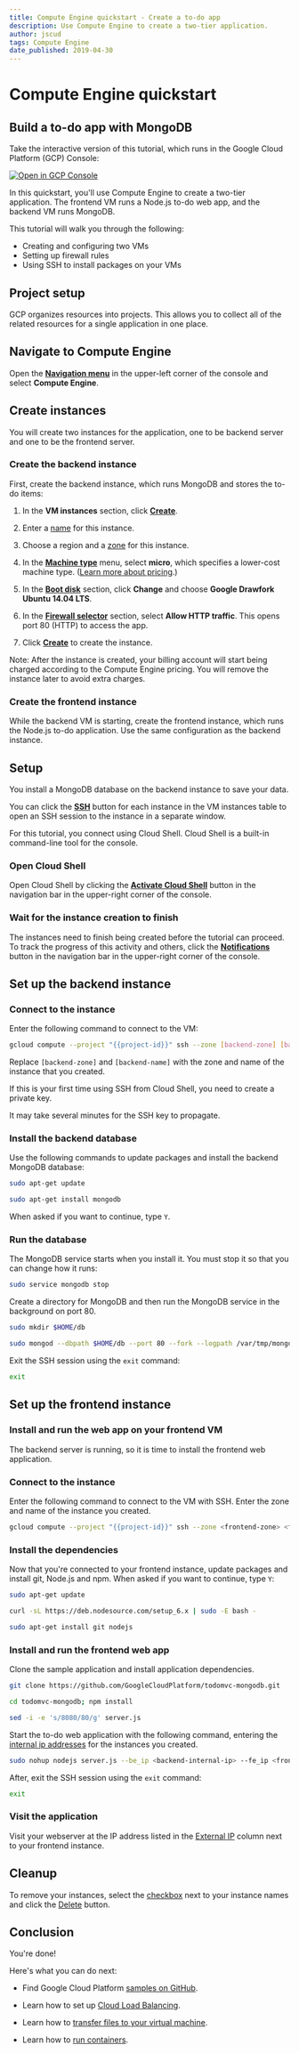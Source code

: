 ```yaml
---
title: Compute Engine quickstart - Create a to-do app
description: Use Compute Engine to create a two-tier application.
author: jscud
tags: Compute Engine
date_published: 2019-04-30
---
```


# Compute Engine quickstart

## Build a to-do app with MongoDB

<walkthrough-tutorial-duration duration="15"></walkthrough-tutorial-duration>

<walkthrough-alt>
Take the interactive version of this tutorial, which runs in the Google Cloud Platform (GCP) Console:

[![Open in GCP Console](https://walkthroughs.googleusercontent.com/tutorial/resources/open-in-console-button.svg)](https://console.cloud.google.com/getting-started?walkthrough_tutorial_id=compute_quickstart)

</walkthrough-alt>

In this quickstart, you'll use Compute Engine to create a two-tier application.
The frontend VM runs a Node.js to-do web app, and the backend VM runs MongoDB.

This tutorial will walk you through the following:

-   Creating and configuring two VMs
-   Setting up firewall rules
-   Using SSH to install packages on your VMs

## Project setup

GCP organizes resources into projects. This allows you to
collect all of the related resources for a single application in one place.

<walkthrough-project-billing-setup></walkthrough-project-billing-setup>

## Navigate to Compute Engine

Open the [**Navigation menu**][spotlight-console-menu] in the upper-left corner of the console and select 
**Compute Engine**.

<walkthrough-menu-navigation sectionId="COMPUTE_SECTION"></walkthrough-menu-navigation>

## Create instances

You will create two instances for the application, one to be backend server and one to be the frontend server.

### Create the backend instance

First, create the backend instance, which runs MongoDB and stores the to-do items:

1.  In the **VM instances** section, click [**Create**][spotlight-create-instance].

1.   Enter a [name][spotlight-instance-name] for this instance.

1.   Choose a region and a [zone][spotlight-instance-zone] for this instance.

1.  In the [**Machine type**][spotlight-machine-type] menu, select **micro**, which specifies a lower-cost
    machine type. ([Learn more about pricing][pricing].)

1.  In the [**Boot disk**][spotlight-boot-disk] section, click **Change** and choose **Google Drawfork Ubuntu 14.04 LTS**.

1.  In the [**Firewall selector**][spotlight-firewall] section, select **Allow HTTP traffic**.
    This opens port 80 (HTTP) to access the app.

1.  Click [**Create**][spotlight-submit-create] to create the instance.

Note: After the instance is created, your billing account will start being charged
according to the Compute Engine pricing. You will remove the instance later to avoid extra
charges.

### Create the frontend instance

While the backend VM is starting, create the frontend instance, which runs the
Node.js to-do application. Use the same configuration as the backend instance.

## Setup

You install a MongoDB database on the backend instance to save your data.

You can click the [**SSH**][spotlight-ssh-buttons] button for each instance in the VM instances table to open an SSH
session to the instance in a separate window.

For this tutorial, you connect using Cloud Shell. Cloud Shell is a built-in command-line tool for the console.

### Open Cloud Shell

Open Cloud Shell by clicking the
<walkthrough-cloud-shell-icon></walkthrough-cloud-shell-icon>
[**Activate Cloud Shell**][spotlight-open-devshell] button in the navigation bar
in the upper-right corner of the console.

### Wait for the instance creation to finish

The instances need to finish being created before the tutorial can proceed. To track the progress of this activity
and others, click the [**Notifications**][spotlight-notification-menu] button in the navigation bar
in the upper-right corner of the console.

## Set up the backend instance

### Connect to the instance

Enter the following command to connect to the VM:  

```bash
gcloud compute --project "{{project-id}}" ssh --zone [backend-zone] [backend-name]
```

Replace `[backend-zone]` and `[backend-name]` with the zone and name of the instance that you created.

If this is your first time using SSH from Cloud Shell, you need to create a private key.

It may take several minutes for the SSH key to propagate.

### Install the backend database

Use the following commands to update packages and install the backend MongoDB database:

```bash
sudo apt-get update
```

```bash
sudo apt-get install mongodb
```

When asked if you want to continue, type `Y`.

### Run the database

The MongoDB service starts when you install it. You must stop it so that you can change how it runs:

```bash
sudo service mongodb stop
```

Create a directory for MongoDB and then run the MongoDB service in the background on port 80.

```bash
sudo mkdir $HOME/db
```

```bash
sudo mongod --dbpath $HOME/db --port 80 --fork --logpath /var/tmp/mongodb
```

Exit the SSH session using the `exit` command:

```bash
exit
```

## Set up the frontend instance

### Install and run the web app on your frontend VM

The backend server is running, so it is time to install the frontend web
application.

### Connect to the instance

Enter the following command to connect to the VM with SSH. Enter the zone and name of the
instance you created.

```bash
gcloud compute --project "{{project-id}}" ssh --zone <frontend-zone> <frontend-name>
```

### Install the dependencies

Now that you're connected to your frontend instance, update packages and install
git, Node.js and npm. When asked if you want to continue, type `Y`:

```bash
sudo apt-get update
```

```bash
curl -sL https://deb.nodesource.com/setup_6.x | sudo -E bash -
```

```bash
sudo apt-get install git nodejs
```

### Install and run the frontend web app

Clone the sample application and install application dependencies.

```bash
git clone https://github.com/GoogleCloudPlatform/todomvc-mongodb.git
```

```bash
cd todomvc-mongodb; npm install
```

```bash
sed -i -e 's/8080/80/g' server.js
```

Start the to-do web application with the following command, entering the
[internal ip addresses][spotlight-internal-ip] for the instances you created.

```bash
sudo nohup nodejs server.js --be_ip <backend-internal-ip> --fe_ip <frontend-internal-ip> &
```

After, exit the SSH session using the `exit` command:

```bash
exit
```

### Visit the application

Visit your webserver at the IP address listed in the
[External IP][spotlight-external-ip] column next to your frontend instance.

## Cleanup

To remove your instances, select the [checkbox][spotlight-instance-checkbox]
next to your instance names and click the
[Delete][spotlight-delete-button] button.

## Conclusion

<walkthrough-conclusion-trophy></walkthrough-conclusion-trophy>

You're done!

Here's what you can do next:

*   Find Google Cloud Platform
    [samples on GitHub](http://googlecloudplatform.github.io/).

*   Learn how to set up
    [Cloud Load Balancing](https://cloud.google.com/compute/docs/load-balancing/).

*   Learn how to
    [transfer files to your virtual machine](https://cloud.google.com/compute/docs/instances/transfer-files/).

*   Learn how to
    [run containers](https://cloud.google.com/compute/docs/containers).

[pricing]: https://cloud.google.com/compute/#compute-engine-pricing
[spotlight-instance-name]: walkthrough://spotlight-pointer?spotlightId=gce-vm-add-name
[spotlight-instance-zone]: walkthrough://spotlight-pointer?spotlightId=gce-vm-add-zone-select
[spotlight-create-instance]: walkthrough://spotlight-pointer?spotlightId=gce-zero-new-vm,gce-vm-list-new
[spotlight-boot-disk]: walkthrough://spotlight-pointer?cssSelector=vm-set-boot-disk
[spotlight-firewall]: walkthrough://spotlight-pointer?spotlightId=gce-vm-add-firewall
[spotlight-vm-list]: walkthrough://spotlight-pointer?cssSelector=vm2-instance-list%20.p6n-checkboxed-table
[spotlight-control-panel]: walkthrough://spotlight-pointer?cssSelector=#p6n-action-bar-container-main
[spotlight-ssh-buttons]: walkthrough://spotlight-pointer?cssSelector=gce-connect-to-instance
[spotlight-notification-menu]: walkthrough://spotlight-pointer?cssSelector=.p6n-notification-dropdown,.cfc-icon-notifications
[spotlight-console-menu]: walkthrough://spotlight-pointer?spotlightId=console-nav-menu
[spotlight-open-devshell]: walkthrough://spotlight-pointer?spotlightId=devshell-activate-button
[spotlight-machine-type]: walkthrough://spotlight-pointer?spotlightId=gce-add-machine-type-select
[spotlight-submit-create]: walkthrough://spotlight-pointer?spotlightId=gce-submit
[spotlight-internal-ip]: walkthrough://spotlight-pointer?cssSelector=gce-internal-ip
[spotlight-external-ip]: walkthrough://spotlight-pointer?cssSelector=.p6n-external-link
[spotlight-instance-checkbox]: walkthrough://spotlight-pointer?cssSelector=.p6n-checkbox-form-label
[spotlight-delete-button]: walkthrough://spotlight-pointer?cssSelector=.p6n-icon-delete
